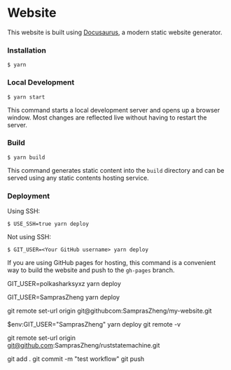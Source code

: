 # Website

This website is built using [Docusaurus](https://docusaurus.io/), a modern static website generator.

### Installation

```
$ yarn
```

### Local Development

```
$ yarn start
```

This command starts a local development server and opens up a browser window. Most changes are reflected live without having to restart the server.

### Build

```
$ yarn build
```

This command generates static content into the `build` directory and can be served using any static contents hosting service.

### Deployment

Using SSH:

```
$ USE_SSH=true yarn deploy
```

Not using SSH:

```
$ GIT_USER=<Your GitHub username> yarn deploy
```

If you are using GitHub pages for hosting, this command is a convenient way to build the website and push to the `gh-pages` branch.

GIT_USER=polkasharksyxz yarn deploy

GIT_USER=SamprasZheng yarn deploy

git remote set-url origin git@githubcom:SamprasZheng/my-website.git

$env:GIT_USER="SamprasZheng"
yarn deploy
git remote -v

git remote set-url origin git@github.com:SamprasZheng/ruststatemachine.git

git add .
git commit -m "test workflow"
git push


